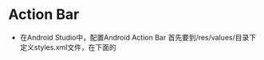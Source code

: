 # Action Bar
*	在Android Studio中，配置Android Action Bar 首先要到/res/values/目录下定义styles.xml文件，在<resource>下面的<style>里面定义了name和parent，name可以自己定义，在Manifest文件里面的<application>或者<activity>里面的theme页面引用名字就可以了。
如果开发者API版本较高，可以采用新的特性，但是为了使Android版本较低的用户正常使用，我们会创建两个目录，分别确定好引用那个theme，一般版本较高的情况下，Android Studio已经帮我们生成了供系统自己选择的styles.xml

* 其中，[1]是ActionBar的图标，[2]是两个action按钮，[3]是overflow按钮。
* 




![action bar](http://img.blog.csdn.net/20140531141552515?watermark/2/text/aHR0cDovL2Jsb2cuY3Nkbi5uZXQvc2lueXU4OTA4MDc=/font/5a6L5L2T/fontsize/400/fill/I0JBQkFCMA==/dissolve/70/gravity/SouthEast)
